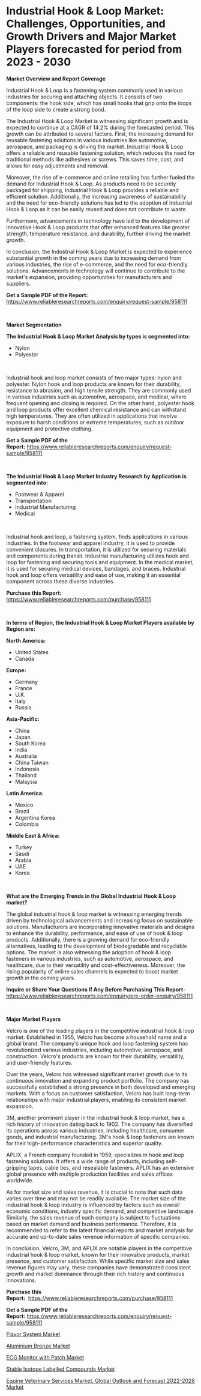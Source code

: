 <p><h1>Industrial Hook & Loop Market: Challenges, Opportunities, and Growth Drivers and Major Market Players forecasted for period from 2023 - 2030</h1></p><p><strong>Market Overview and Report Coverage</strong></p>
<p><p>Industrial Hook & Loop is a fastening system commonly used in various industries for securing and attaching objects. It consists of two components: the hook side, which has small hooks that grip onto the loops of the loop side to create a strong bond.</p><p>The Industrial Hook & Loop Market is witnessing significant growth and is expected to continue at a CAGR of 14.2% during the forecasted period. This growth can be attributed to several factors. First, the increasing demand for reusable fastening solutions in various industries like automotive, aerospace, and packaging is driving the market. Industrial Hook & Loop offers a reliable and reusable fastening solution, which reduces the need for traditional methods like adhesives or screws. This saves time, cost, and allows for easy adjustments and removal.</p><p>Moreover, the rise of e-commerce and online retailing has further fueled the demand for Industrial Hook & Loop. As products need to be securely packaged for shipping, Industrial Hook & Loop provides a reliable and efficient solution. Additionally, the increasing awareness of sustainability and the need for eco-friendly solutions has led to the adoption of Industrial Hook & Loop as it can be easily reused and does not contribute to waste.</p><p>Furthermore, advancements in technology have led to the development of innovative Hook & Loop products that offer enhanced features like greater strength, temperature resistance, and durability, further driving the market growth.</p><p>In conclusion, the Industrial Hook & Loop Market is expected to experience substantial growth in the coming years due to increasing demand from various industries, the rise of e-commerce, and the need for eco-friendly solutions. Advancements in technology will continue to contribute to the market's expansion, providing opportunities for manufacturers and suppliers.</p></p>
<p><strong>Get a Sample PDF of the Report:</strong> <a href="https://www.reliableresearchreports.com/enquiry/request-sample/958111">https://www.reliableresearchreports.com/enquiry/request-sample/958111</a></p>
<p>&nbsp;</p>
<p><strong>Market Segmentation</strong></p>
<p><strong>The Industrial Hook & Loop Market Analysis by types is segmented into:</strong></p>
<p><ul><li>Nylon</li><li>Polyester</li></ul></p>
<p>&nbsp;</p>
<p><p>Industrial hook and loop market consists of two major types: nylon and polyester. Nylon hook and loop products are known for their durability, resistance to abrasion, and high tensile strength. They are commonly used in various industries such as automotive, aerospace, and medical, where frequent opening and closing is required. On the other hand, polyester hook and loop products offer excellent chemical resistance and can withstand high temperatures. They are often utilized in applications that involve exposure to harsh conditions or extreme temperatures, such as outdoor equipment and protective clothing.</p></p>
<p><strong>Get a Sample PDF of the Report:</strong>&nbsp;<a href="https://www.reliableresearchreports.com/enquiry/request-sample/958111">https://www.reliableresearchreports.com/enquiry/request-sample/958111</a></p>
<p>&nbsp;</p>
<p><strong>The Industrial Hook & Loop Market Industry Research by Application is segmented into:</strong></p>
<p><ul><li>Footwear & Apparel</li><li>Transportation</li><li>Industrial Manufacturing</li><li>Medical</li></ul></p>
<p>&nbsp;</p>
<p><p>Industrial hook and loop, a fastening system, finds applications in various industries. In the footwear and apparel industry, it is used to provide convenient closures. In transportation, it is utilized for securing materials and components during transit. Industrial manufacturing utilizes hook and loop for fastening and securing tools and equipment. In the medical market, it is used for securing medical devices, bandages, and braces. Industrial hook and loop offers versatility and ease of use, making it an essential component across these diverse industries.</p></p>
<p><strong>Purchase this Report:</strong>&nbsp; <a href="https://www.reliableresearchreports.com/purchase/958111">https://www.reliableresearchreports.com/purchase/958111</a></p>
<p>&nbsp;</p>
<p><strong>In terms of Region, the Industrial Hook & Loop Market Players available by Region are:</strong></p>
<p>
    <p> <strong> North America: </strong>
        <ul>
            <li>United States</li>
            <li>Canada</li>
        </ul>
        </p> 
    <p> <strong> Europe: </strong>
        <ul>
            <li>Germany</li>
            <li>France</li>
            <li>U.K.</li>
            <li>Italy</li>
            <li>Russia</li>
        </ul>
        </p> 
    <p> <strong> Asia-Pacific: </strong>
        <ul>
            <li>China</li>
            <li>Japan</li>
            <li>South Korea</li>
            <li>India</li>
            <li>Australia</li>
            <li>China Taiwan</li>
            <li>Indonesia</li>
            <li>Thailand</li>
            <li>Malaysia</li>
        </ul>
        </p> 
    <p> <strong> Latin America: </strong>
        <ul>
            <li>Mexico</li>
            <li>Brazil</li>
            <li>Argentina Korea</li>
            <li>Colombia</li>
        </ul>
        </p> 
    <p> <strong> Middle East & Africa: </strong>
        <ul>
            <li>Turkey</li>
            <li>Saudi</li>
            <li>Arabia</li>
            <li>UAE</li>
            <li>Korea</li>
        </ul>
    </p>
    </p>
<p>&nbsp;</p>
<p><strong>What are the Emerging Trends in the Global Industrial Hook & Loop market?</strong></p>
<p><p>The global industrial hook & loop market is witnessing emerging trends driven by technological advancements and increasing focus on sustainable solutions. Manufacturers are incorporating innovative materials and designs to enhance the durability, performance, and ease of use of hook & loop products. Additionally, there is a growing demand for eco-friendly alternatives, leading to the development of biodegradable and recyclable options. The market is also witnessing the adoption of hook & loop fasteners in various industries, such as automotive, aerospace, and healthcare, due to their versatility and cost-effectiveness. Moreover, the rising popularity of online sales channels is expected to boost market growth in the coming years.</p></p>
<p><strong>Inquire or Share Your Questions If Any Before Purchasing This Report</strong>- <a href="https://www.reliableresearchreports.com/enquiry/pre-order-enquiry/958111">https://www.reliableresearchreports.com/enquiry/pre-order-enquiry/958111</a></p>
<p>&nbsp;</p>
<p><strong>Major Market Players</strong></p>
<p><p>Velcro is one of the leading players in the competitive industrial hook & loop market. Established in 1955, Velcro has become a household name and a global brand. The company's unique hook and loop fastening system has revolutionized various industries, including automotive, aerospace, and construction. Velcro's products are known for their durability, versatility, and user-friendly features.</p><p>Over the years, Velcro has witnessed significant market growth due to its continuous innovation and expanding product portfolio. The company has successfully established a strong presence in both developed and emerging markets. With a focus on customer satisfaction, Velcro has built long-term relationships with major industrial players, enabling its consistent market expansion.</p><p>3M, another prominent player in the industrial hook & loop market, has a rich history of innovation dating back to 1902. The company has diversified its operations across various industries, including healthcare, consumer goods, and industrial manufacturing. 3M's hook & loop fasteners are known for their high-performance characteristics and superior quality.</p><p>APLIX, a French company founded in 1959, specializes in hook and loop fastening solutions. It offers a wide range of products, including self-gripping tapes, cable ties, and resealable fasteners. APLIX has an extensive global presence with multiple production facilities and sales offices worldwide.</p><p>As for market size and sales revenue, it is crucial to note that such data varies over time and may not be readily available. The market size of the industrial hook & loop industry is influenced by factors such as overall economic conditions, industry specific demand, and competitive landscape. Similarly, the sales revenue of each company is subject to fluctuations based on market demand and business performance. Therefore, it is recommended to refer to the latest financial reports and market analysis for accurate and up-to-date sales revenue information of specific companies.</p><p>In conclusion, Velcro, 3M, and APLIX are notable players in the competitive industrial hook & loop market, known for their innovative products, market presence, and customer satisfaction. While specific market size and sales revenue figures may vary, these companies have demonstrated consistent growth and market dominance through their rich history and continuous innovations.</p></p>
<p><strong>Purchase this Report:</strong>&nbsp;&nbsp;<a href="https://www.reliableresearchreports.com/purchase/958111">https://www.reliableresearchreports.com/purchase/958111</a></p>
<p></p>
<p><strong>Get a Sample PDF of the Report:</strong>&nbsp;<a href="https://www.reliableresearchreports.com/enquiry/request-sample/958111">https://www.reliableresearchreports.com/enquiry/request-sample/958111</a></p>
<p><p><a href="https://www.reportprime.com/flavor-system-r6260">Flavor System Market</a></p><p><a href="https://www.linkedin.com/pulse/aluminium-bronze-market-size-growth-forecast-from-2023-pzvpe/">Aluminium Bronze Market</a></p><p><a href="https://github.com/GroverBarry/Market-Research-Report-List-1/blob/main/ecg-monitor-with-patch-market.md">ECG Monitor with Patch Market</a></p><p><a href="https://medium.com/@santosdicki2023/stable-isotope-labelled-compounds-market-size-growth-forecast-2023-2030-0a64c6446fff">Stable Isotope Labelled Compounds Market</a></p><p><a href="https://issuu.com/reportprime-2/docs/equine-veterinary-services-market-global-outlook-a?fr=xKAE9_zU1NQ">Equine Veterinary Services Market, Global Outlook and Forecast 2022-2028 Market</a></p></p>